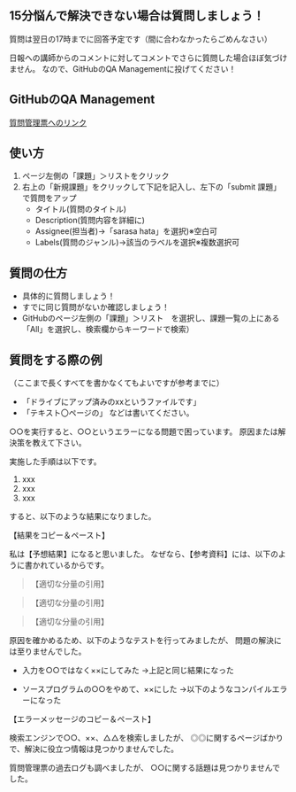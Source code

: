 ## 15分悩んで解決できない場合は質問しましょう！

質問は翌日の17時までに回答予定です（間に合わなかったらごめんなさい）

日報への講師からのコメントに対してコメントでさらに質問した場合ほぼ気づけません。
なので、GitHubのQA Managementに投げてください！

## GitHubのQA Management

[質問管理票へのリンク](https://github.com/la-java-silicon-2021/QA-Management/issues?q=is%3Aissue)

## 使い方

1. ページ左側の「課題」＞リストをクリック
2. 右上の「新規課題」をクリックして下記を記入し、左下の「submit 課題」で質問をアップ
    * タイトル(質問のタイトル)
    * Description(質問内容を詳細に)
    * Assignee(担当者)→「sarasa hata」を選択)※空白可
    * Labels(質問のジャンル)→該当のラベルを選択※複数選択可


## 質問の仕方
* 具体的に質問しましょう！
* すでに同じ質問がないか確認しましょう！
* GitHubのページ左側の「課題」＞リスト　を選択し、課題一覧の上にある「All」を選択し、検索欄からキーワードで検索）



## 質問をする際の例
（ここまで長くすべてを書かなくてもよいですが参考までに）
* 「ドライブにアップ済みのxxというファイルです」
* 「テキスト〇ページの」
などは書いてください。


○○を実行すると、○○というエラーになる問題で困っています。
原因または解決策を教えて下さい。

実施した手順は以下です。
1. xxx
2. xxx
3. xxx

すると、以下のような結果になりました。

【結果をコピー＆ペースト】

私は【予想結果】になると思いました。
なぜなら、【参考資料】には、以下のように書かれているからです。

> 【適切な分量の引用】

> 【適切な分量の引用】

> 【適切な分量の引用】

原因を確かめるため、以下のようなテストを行ってみましたが、
問題の解決には至りませんでした。

* 入力を○○ではなく××にしてみた
    →上記と同じ結果になった

* ソースプログラムの○○をやめて、××にした
    →以下のようなコンパイルエラーになった

【エラーメッセージのコピー＆ペースト】


検索エンジンで○○、××、△△を検索しましたが、
◎◎に関するページばかりで、解決に役立つ情報は見つかりませんでした。

質問管理票の過去ログも調べましたが、
○○に関する話題は見つかりませんでした。
